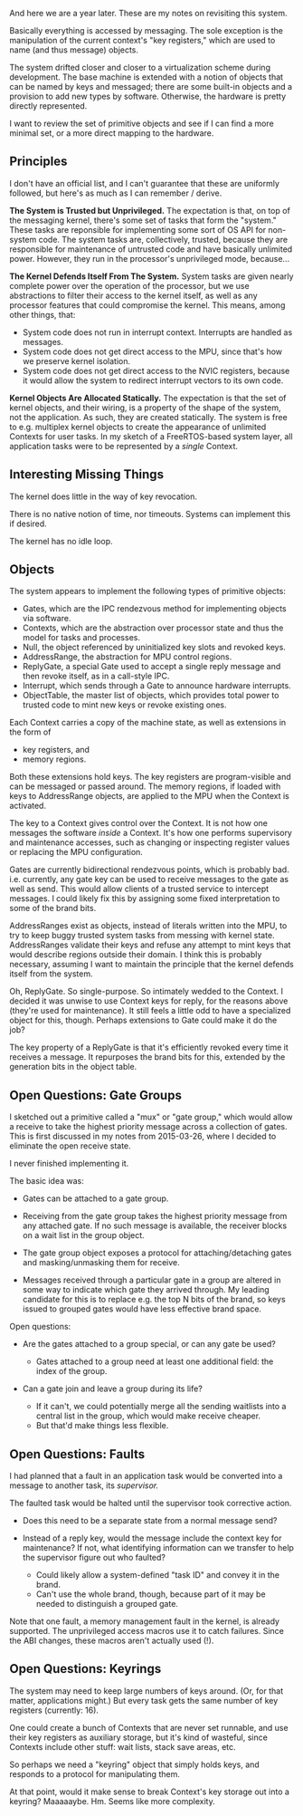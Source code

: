 And here we are a year later.  These are my notes on revisiting this system.


Basically everything is accessed by messaging.  The sole exception is the
manipulation of the current context's "key registers," which are used to name
(and thus message) objects.

The system drifted closer and closer to a virtualization scheme during
development.  The base machine is extended with a notion of objects that can be
named by keys and messaged; there are some built-in objects and a provision to
add new types by software.  Otherwise, the hardware is pretty directly
represented.

I want to review the set of primitive objects and see if I can find a more
minimal set, or a more direct mapping to the hardware.

Principles
----------

I don't have an official list, and I can't guarantee that these are uniformly
followed, but here's as much as I can remember / derive.

**The System is Trusted but Unprivileged.**  The expectation is that, on top of
the messaging kernel, there's some set of tasks that form the "system."  These
tasks are reponsible for implementing some sort of OS API for non-system code.
The system tasks are, collectively, trusted, because they are responsible for
maintenance of untrusted code and have basically unlimited power.  However, they
run in the processor's unprivileged mode, because...

**The Kernel Defends Itself From The System.**  System tasks are given nearly
complete power over the operation of the processor, but we use abstractions to
filter their access to the kernel itself, as well as any processor features that
could compromise the kernel.  This means, among other things, that:
- System code does not run in interrupt context.  Interrupts are handled as
  messages.
- System code does not get direct access to the MPU, since that's how we
  preserve kernel isolation.
- System code does not get direct access to the NVIC registers, because it would
  allow the system to redirect interrupt vectors to its own code.

**Kernel Objects Are Allocated Statically.**  The expectation is that the set of
kernel objects, and their wiring, is a property of the shape of the system, not
the application.  As such, they are created statically.  The system is free to
e.g. multiplex kernel objects to create the appearance of unlimited Contexts for
user tasks.  In my sketch of a FreeRTOS-based system layer, all application
tasks were to be represented by a *single* Context.


Interesting Missing Things
--------------------------

The kernel does little in the way of key revocation.

There is no native notion of time, nor timeouts.  Systems can implement this if
desired.

The kernel has no idle loop.


Objects
-------

The system appears to implement the following types of primitive objects:

- Gates, which are the IPC rendezvous method for implementing objects via
  software.
- Contexts, which are the abstraction over processor state and thus the model
  for tasks and processes.
- Null, the object referenced by uninitialized key slots and revoked keys.
- AddressRange, the abstraction for MPU control regions.
- ReplyGate, a special Gate used to accept a single reply message and then
  revoke itself, as in a call-style IPC.
- Interrupt, which sends through a Gate to announce hardware interrupts.
- ObjectTable, the master list of objects, which provides total power to trusted
  code to mint new keys or revoke existing ones.

Each Context carries a copy of the machine state, as well as extensions in the
form of
- key registers, and
- memory regions.

Both these extensions hold keys.  The key registers are program-visible and can
be messaged or passed around.  The memory regions, if loaded with keys to
AddressRange objects, are applied to the MPU when the Context is activated.

The key to a Context gives control over the Context.  It is not how one messages
the software *inside* a Context.  It's how one performs supervisory and
maintenance accesses, such as changing or inspecting register values or
replacing the MPU configuration.


Gates are currently bidirectional rendezvous points, which is probably bad.
i.e. currently, any gate key can be used to receive messages to the gate as well
as send.  This would allow clients of a trusted service to intercept messages.
I could likely fix this by assigning some fixed interpretation to some of the
brand bits.


AddressRanges exist as objects, instead of literals written into the MPU, to try
to keep buggy trusted system tasks from messing with kernel state.
AddressRanges validate their keys and refuse any attempt to mint keys that would
describe regions outside their domain.  I think this is probably necessary,
assuming I want to maintain the principle that the kernel defends itself from
the system.


Oh, ReplyGate.  So single-purpose.  So intimately wedded to the Context.  I
decided it was unwise to use Context keys for reply, for the reasons above
(they're used for maintenance).  It still feels a little odd to have a
specialized object for this, though.  Perhaps extensions to Gate could make it
do the job?

The key property of a ReplyGate is that it's efficiently revoked every time it
receives a message.  It repurposes the brand bits for this, extended by the
generation bits in the object table.


Open Questions: Gate Groups
---------------------------

I sketched out a primitive called a "mux" or "gate group," which would allow a
receive to take the highest priority message across a collection of gates.  This
is first discussed in my notes from 2015-03-26, where I decided to eliminate the
open receive state.

I never finished implementing it.

The basic idea was:

- Gates can be attached to a gate group.

- Receiving from the gate group takes the highest priority message from any
  attached gate.  If no such message is available, the receiver blocks on a wait
  list in the group object.

- The gate group object exposes a protocol for attaching/detaching gates and
  masking/unmasking them for receive.

- Messages received through a particular gate in a group are altered in some way
  to indicate which gate they arrived through.  My leading candidate for this is
  to replace e.g. the top N bits of the brand, so keys issued to grouped gates
  would have less effective brand space.

Open questions:

- Are the gates attached to a group special, or can any gate be used?
  - Gates attached to a group need at least one additional field: the index of
    the group.

- Can a gate join and leave a group during its life?
  - If it can't, we could potentially merge all the sending waitlists into a
    central list in the group, which would make receive cheaper.
  - But that'd make things less flexible.


Open Questions: Faults
----------------------

I had planned that a fault in an application task would be converted into a
message to another task, its *supervisor.*

The faulted task would be halted until the supervisor took corrective action.

- Does this need to be a separate state from a normal message send?

- Instead of a reply key, would the message include the context key for
  maintenance?  If not, what identifying information can we transfer to help the
  supervisor figure out who faulted?
  - Could likely allow a system-defined "task ID" and convey it in the brand.
  - Can't use the whole brand, though, because part of it may be needed to
    distinguish a grouped gate.

Note that one fault, a memory management fault in the kernel, is already
supported.  The unprivileged access macros use it to catch failures.  Since the
ABI changes, these macros aren't actually used (!).


Open Questions: Keyrings
------------------------

The system may need to keep large numbers of keys around.  (Or, for that matter,
applications might.)  But every task gets the same number of key registers
(currently: 16).

One could create a bunch of Contexts that are never set runnable, and use their
key registers as auxiliary storage, but it's kind of wasteful, since Contexts
include other stuff: wait lists, stack save areas, etc.

So perhaps we need a "keyring" object that simply holds keys, and responds to a
protocol for manipulating them.

At that point, would it make sense to break Context's key storage out into a
keyring?  Maaaaaybe.  Hm.  Seems like more complexity.


